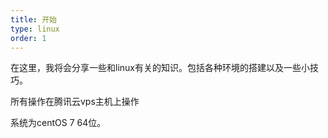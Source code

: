```yaml
---
title: 开始
type: linux
order: 1
---
```


在这里，我将会分享一些和linux有关的知识。包括各种环境的搭建以及一些小技巧。

所有操作在腾讯云vps主机上操作

系统为centOS 7 64位。